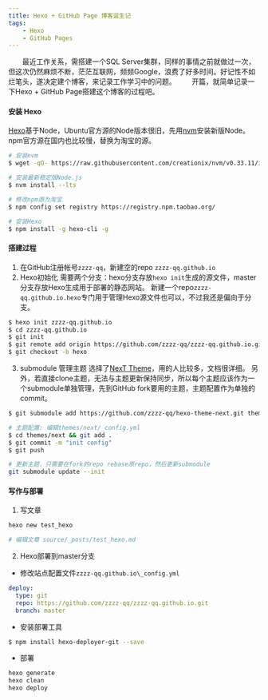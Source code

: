 ```yaml
---
title: Hexo + GitHub Page 博客诞生记
tags:
    - Hexo
    - GitHub Pages
---
```

&emsp;&emsp;最近工作关系，需搭建一个SQL Server集群，同样的事情之前就做过一次，但这次仍然麻烦不断，茫茫互联网，频频Google，浪费了好多时间。好记性不如烂笔头，遂决定建个博客，来记录工作学习中的问题。
&emsp;&emsp;开篇，就简单记录一下Hexo + GitHub Page搭建这个博客的过程吧。<!-- more -->
#### 安装 Hexo
[Hexo](https://hexo.io)基于Node，Ubuntu官方源的Node版本很旧，先用[nvm](https://github.com/creationix/nvm)安装新版Node。
npm官方源在国内也比较慢，替换为淘宝的源。
``` bash
# 安装nvm
$ wget -qO- https://raw.githubusercontent.com/creationix/nvm/v0.33.11/install.sh | bash

# 安装最新稳定版Node.js
$ nvm install --lts

# 修改npm源为淘宝
$ npm config set registry https://registry.npm.taobao.org/

# 安装Hexo
$ npm install -g hexo-cli -g
```

#### 搭建过程

1. 在GitHub注册帐号`zzzz-qq`，新建空的repo `zzzz-qq.github.io`
2. Hexo初始化
需要两个分支：hexo分支存放`hexo init`生成的源文件，master分支存放Hexo生成用于部署的静态网站。
新建一个repo`zzzz-qq.github.io.hexo`专门用于管理Hexo源文件也可以，不过我还是偏向于分支。
```bash
$ hexo init zzzz-qq.github.io
$ cd zzzz-qq.github.io
$ git init
$ git remote add origin https://github.com/zzzz-qq/zzzz-qq.github.io.git
$ git checkout -b hexo
```
3. submodule 管理主题
选择了[NexT Theme](https://theme-next.iissnan.com/)，用的人比较多，文档很详细。
另外，若直接clone主题，无法与主题更新保持同步，所以每个主题应该作为一个submodule单独管理，先到GitHub fork要用的主题，主题配置作为单独的commit。
```bash
$ git submodule add https://github.com/zzzz-qq/hexo-theme-next.git themes\next

# 主题配置: 编辑themes/next/_config.yml
$ cd themes/next && git add .
$ git commit -m "init config"
$ git push

# 更新主题，只需要在fork的repo rebase原repo，然后更新submodule
git submodule update --init
```

#### 写作与部署
1. 写文章
```bash
hexo new test_hexo

# 编辑文章 source/_posts/test_hexo.md
```

2. Hexo部署到master分支
* 修改站点配置文件`zzzz-qq.github.io\_config.yml`
```yml
deploy:
  type: git
  repo: https://github.com/zzzz-qq/zzzz-qq.github.io.git
  branch: master
```
* 安装部署工具
```bash
$ npm install hexo-deployer-git --save
```
* 部署
```bash
hexo generate
hexo clean
hexo deploy
```
